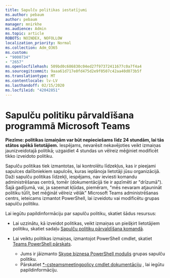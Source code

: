 ```yaml
---
title: Sapulču politikas iestatījumi
ms.author: pebaum
author: pebaum
manager: mnirkhe
ms.audience: Admin
ms.topic: article
ROBOTS: NOINDEX, NOFOLLOW
localization_priority: Normal
ms.collection: Adm_O365
ms.custom:
- "9000734"
- "2657"
ms.openlocfilehash: 509bd0c686830c04ed27f97372411677c0a7f4a4
ms.sourcegitcommit: 9aaa61d717e0fd475d2e9f0507c42aa40d073b5f
ms.translationtype: MT
ms.contentlocale: lv-LV
ms.lasthandoff: 02/15/2020
ms.locfileid: "42042851"
---
```

# <a name="manage-meeting-policies-in-microsoft-teams"></a>Sapulču politiku pārvaldīšana programmā Microsoft Teams

**Piezīme: politikas izmaiņām var būt nepieciešams līdz 24 stundām, lai tās stātos spēkā lietotājiem.** Iespējams, nevarēsit nekavējoties veikt izmaiņas jaunizveidotajā politikā; uzgaidiet 4 stundas un vēlreiz mēģiniet modificēt tikko izveidoto politiku.

Sapulču politikas tiek izmantotas, lai kontrolētu līdzekļus, kas ir pieejami sapulces dalībniekiem sapulcēs, kuras ieplānoja lietotāji jūsu organizācijā. Daži sapulču politikas līdzekļi, iespējams, nav ieviesti komandu administrēšanas centrā, tomēr (dokumentācijā tie ir apzīmēti ar "drīzumā"). Šajā gadījumā, vai, ja saņemat kļūdas, piemēram, "mēs nevaram atjaunināt politiku tūlīt, bet mēģināt vēlreiz vēlāk" Microsoft Teams administrēšanas centrs, ieteicams izmantot PowerShell, lai izveidotu vai modificētu grupas sapulču politiku. 

Lai iegūtu papildinformāciju par sapulču politiku, skatiet šādus resursus:

- Lai uzzinātu, kā izveidot politikas, veikt izmaiņas un piešķirt lietotājiem politiku, skatiet sadaļu [Sapulču politiku pārvaldīšana komandā](https://docs.microsoft.com/microsoftteams/meeting-policies-in-teams).

- Lai veiktu politikas izmaiņas, izmantojot PowerShell cmdlet, skatiet [Teams PowerShell pārskats](https://docs.microsoft.com/microsoftteams/teams-powershell-overview). 
    - Jums ir jāizmanto [Skype biznesa PowerShell modulis](https://www.microsoft.com/download/details.aspx?id=39366) grupas sapulču politiku. 
    - Pārskatiet [*-csteamsmeetingpolicy cmdlet dokumentāciju](https://docs.microsoft.com/search/?search=CsTeamsMeetingPolicy&view=skype-ps) , lai iegūtu papildinformāciju.

